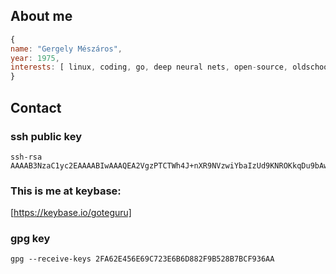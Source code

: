 ## About me

```javascript
{
name: "Gergely Mészáros",
year: 1975,
interests: [ linux, coding, go, deep neural nets, open-source, oldschool-rpg ]
}
```

## Contact

### ssh public key

```text
ssh-rsa AAAAB3NzaC1yc2EAAAABIwAAAQEA2VgzPTCTWh4J+nXR9NVzwiYbaIzUd9KNROKkqDu9bAwgbIiLC9r2BeWyoyYsL+4UZVgzxLSMIWSAsLYbh4g0QkhpdLBnnDrNGkXasa/VZ3W5Y0mUhUnHXiwhpq7Vn1/WbDiDpQa32AdJihxg2zNHvDhu/t6b3LxytIYE3YJ9+i3LBd5xpN0gswwjO5wznTz7ETTw2ZXCM4CPY0Oj9IKNJ+lkaTrnG0u3UfxzrVYuq3sENBslrNHByhKA5UI7vhn+tnxp2qmeeAwBVZOQ0C2QdEpKFGZEgdnLy30G13eWg8k+w/PS559975mlwusYo7gMuGoFIswDIQR0ox7jHdzUyQ== 
```

### This is me at keybase:
[https://keybase.io/goteguru]

### gpg key
```text
gpg --receive-keys 2FA62E456E69C723E6B6D882F9B528B7BCF936AA
```
